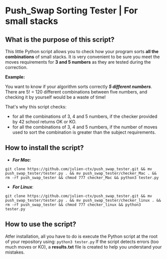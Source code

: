 # Push_Swap Sorting Tester | For small stacks

## What is the purpose of this script?

This little Python script allows you to check how your program sorts **all the combinations** of small stacks. It is very convenient to be sure you meet the moves requirements for **3 and 5 numbers** as they are tested during the correction.

**Example:**

You want to know if your algorithm sorts correctly ***5 different numbers***.
There are 5! = 120 different combinations between five numbers, and checking it by yourself would be a waste of time!

That's why this script checks:

- for all the combinations of 3, 4 and 5 numbers, if the checker provided by 42 school returns OK or KO.
- for all the combinations of 3, 4 and 5 numbers, if the number of moves used to sort the combination is greater than the subject requirements.

## How to install the script?
- ***For Mac***:

`git clone https://github.com/julien-ctx/push_swap_tester.git && mv push_swap_tester/tester.py . && mv push_swap_tester/checker_Mac . && rm -rf push_swap_tester && chmod 777 checker_Mac && python3 tester.py`

- ***For Linux***:

`git clone https://github.com/julien-ctx/push_swap_tester.git && mv push_swap_tester/tester.py . && mv push_swap_tester/checker_linux . && rm -rf push_swap_tester && chmod 777 checker_linux && python3 tester.py`

## How to use the script?

Atfer installation, all you have to do is execute the Python script at the root of your repository using: `python3 tester.py`
If the script detects errors (too much moves or KO), a **results.txt** file is created to help you understand your mistakes.
